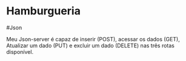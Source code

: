 # Hamburgueria
#Json

Meu Json-server  é capaz de inserir 
(POST), acessar os dados (GET), Atualizar um 
dado (PUT) e excluir um dado (DELETE) nas 
três rotas disponível.


